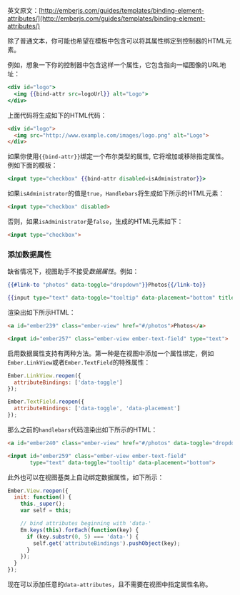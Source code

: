 英文原文：[http://emberjs.com/guides/templates/binding-element-attributes/](http://emberjs.com/guides/templates/binding-element-attributes/)

除了普通文本，你可能也希望在模板中包含可以将其属性绑定到控制器的HTML元素。

例如，想象一下你的控制器中包含这样一个属性，它包含指向一幅图像的URL地址：

```handlebars
<div id="logo">
  <img {{bind-attr src=logoUrl}} alt="Logo">
</div>
```

上面代码将生成如下的HTML代码：

```html
<div id="logo">
  <img src="http://www.example.com/images/logo.png" alt="Logo">
</div>
```

如果你使用`{{bind-attr}}`绑定一个布尔类型的属性,
它将增加或移除指定属性。例如下面的模板：

```handlebars
<input type="checkbox" {{bind-attr disabled=isAdministrator}}>
```

如果`isAdministrator`的值是`true`，`Handlebars`将生成如下所示的HTML元素：

```html
<input type="checkbox" disabled>
```

否则，如果`isAdministrator`是`false`，生成的HTML元素如下：

```html
<input type="checkbox">
```

### 添加数据属性

缺省情况下，视图助手不接受*数据属性*。例如：

```handlebars
{{#link-to "photos" data-toggle="dropdown"}}Photos{{/link-to}}

{{input type="text" data-toggle="tooltip" data-placement="bottom" title="Name"}}
```

渲染出如下所示HTML：

```html
<a id="ember239" class="ember-view" href="#/photos">Photos</a>

<input id="ember257" class="ember-view ember-text-field" type="text">
```

启用数据属性支持有两种方法。第一种是在视图中添加一个属性绑定，例如`Ember.LinkView`或者`Ember.TextField`的特殊属性：

```javascript
Ember.LinkView.reopen({
  attributeBindings: ['data-toggle']
});

Ember.TextField.reopen({
  attributeBindings: ['data-toggle', 'data-placement']
});
```

那么之前的`handlebars`代码渲染出如下所示的HTML：

```html
<a id="ember240" class="ember-view" href="#/photos" data-toggle="dropdown">Photos</a>

<input id="ember259" class="ember-view ember-text-field" 
       type="text" data-toggle="tooltip" data-placement="bottom">
```

此外也可以在视图基类上自动绑定数据属性，如下所示：

```javascript
Ember.View.reopen({
  init: function() {
    this._super();
    var self = this;

    // bind attributes beginning with 'data-'
    Em.keys(this).forEach(function(key) {
      if (key.substr(0, 5) === 'data-') {
        self.get('attributeBindings').pushObject(key);
      }
    });
  }
});
```

现在可以添加任意的`data-attributes`，且不需要在视图中指定属性名称。
